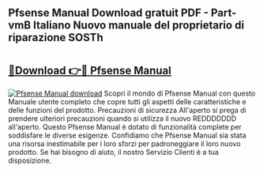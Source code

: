 ## Pfsense Manual Download gratuit PDF - Part-vmB Italiano Nuovo manuale del proprietario di riparazione SOSTh

# <h2><a href="http://dfgqae.blite.top/?on=Pfsense+Manual">🔗Download 👉🔴 Pfsense Manual</a></h2>

[![Pfsense Manual download](https://i.imgur.com/lujVjoI.png)](http://dfgqae.blite.top/?on=Pfsense+Manual)
Scopri il mondo di Pfsense Manual con questo Manuale utente completo che copre tutti gli aspetti delle caratteristiche e delle funzioni del prodotto. Precauzioni di sicurezza All'aperto si prega di prendere ulteriori precauzioni quando si utilizza il nuovo REDDDDDDD all'aperto. Questo Pfsense Manual è dotato di funzionalità complete per soddisfare le diverse esigenze. Confidiamo che Pfsense Manual sia stata una risorsa inestimabile per i loro sforzi per padroneggiare il loro nuovo prodotto. Se hai bisogno di aiuto, il nostro Servizio Clienti è a tua disposizione.
